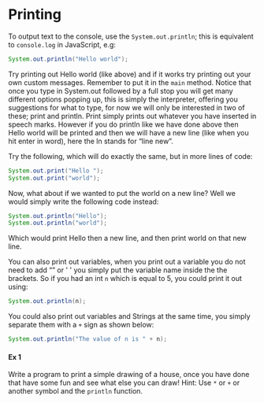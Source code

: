 Printing
===
To output text to the console, use the `System.out.println`; this is equivalent to `console.log` in JavaScript, e.g:
```java
System.out.println("Hello world");
```

Try printing out Hello world (like above) and if it works try printing out your own custom messages. Remember to put it in the `main` method. Notice that once you type in System.out followed by a full stop you will get many different options popping up, this is simply the interpreter, offering you suggestions for what to type, for now we will only be interested in two of these; print and println.  Print simply prints out whatever you have inserted in speech marks. However if you do println like we have done above then Hello world will be printed and then we will have a new line (like when you hit enter in word), here the ln stands for “line new”.

Try the following, which will do exactly the same, but in more lines of code:

```java
System.out.print("Hello ");
System.out.print("world");
```

Now, what about if we wanted to put the world on a new line?  Well we would simply write the following code instead:

```java
System.out.println("Hello");
System.out.println("world");
``` 
 
Which would print Hello then a new line, and then print world on that new line.

You can also print out variables, when you print out a variable you do not need to add “” or ' ' you simply put the variable name inside the the brackets.  So if you had an int `n` which is equal to 5, you could print it out using:

```java
System.out.println(n);
```

You could also print out variables and Strings at the same time, you simply separate them with a `+` sign as shown below:

```java
System.out.println("The value of n is " + n);
```

#### Ex 1
Write a program to print a simple drawing of a house, once you have done that have some fun and see what else you can draw!
Hint: Use `*` or `+` or another symbol and the `println` function.
